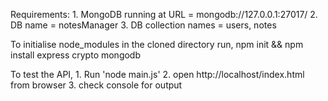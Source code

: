 Requirements:
	1. MongoDB running at URL = mongodb://127.0.0.1:27017/
	2. DB name = notesManager
	3. DB collection names = users, notes

To initialise node_modules in the cloned directory run,
npm init && npm install express crypto mongodb

To test the API, 
	1. Run 'node main.js'
	2. open http://localhost/index.html from browser 
	3. check console for output
